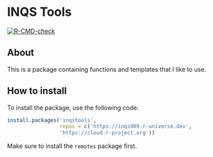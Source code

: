 
<!-- README.md is generated from README.Rmd. Please edit that file -->

# INQS Tools

<!-- badges: start -->

[![R-CMD-check](https://github.com/inqs909/inqstools/actions/workflows/R-CMD-check.yaml/badge.svg)](https://github.com/inqs909/inqstools/actions/workflows/R-CMD-check.yaml)
<!-- badges: end -->

## About

This is a package containing functions and templates that I like to use.

## How to install

To install the package, use the following code:

``` r
install.packages('inqstools', 
                 repos = c('https://inqs909.r-universe.dev', 
                 'https://cloud.r-project.org'))
```

Make sure to install the `remotes` package first.
